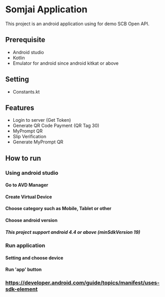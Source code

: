 # Somjai Application
This project is an android application using for demo SCB Open API.
## Prerequisite
- Android studio
- Kotlin
- Emulator for android since android kitkat or above
## Setting
- Constants.kt

## Features
- Login to server (Get Token)
- Generate QR Code Payment (QR Tag 30)
- MyPrompt QR
- Slip Verification
- Generate MyPrompt QR

## How to run
### Using android studio
#### Go to AVD Manager
#### Create Virtual Device
#### Choose category such as Mobile, Tablet or other
#### Choose android version
##### This project support android 4.4 or above (minSdkVersion 19) 
### Run application
#### Setting and choose device
#### Run 'app' button 

### https://developer.android.com/guide/topics/manifest/uses-sdk-element